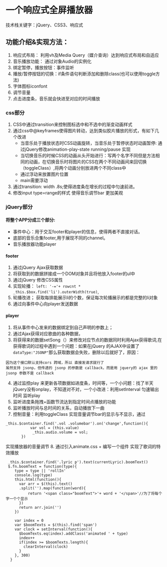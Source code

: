 # 一个响应式全屏播放器
技术栈关键字：jQuery、CSS3、响应式
## 功能介绍&实现方法：
1. 响应式布局： 利用vh及Media Query（媒介查询）达到响应式布局和自适应
2. 音乐播放功能： 通过对象Audio的实例化
3. 绑定暂停，播放按钮：事件监听
4. 播放/暂停按钮的切换：if条件语句判断添加和删除class(也可以使用toggle方法)
5. 字体图标iconfont
6. 调节音量
7. 点击进度条，音乐就会快进至对应的时间播放
### css部分
1. CSS中通过transition来控制图标选中和不选中的渐变动画样式
2. 通过css中@keyframes使得图片转动，达到类似胶片播放的形式，有如下几个改进
   + 当音乐处于播放状态时CSS动画旋转，当音乐处于暂停状态时动画暂停: 通过jQuery修改animation-play-state running/pause 实现
   + 当切换音乐的时候CSS的动画从头开始进行：写两个名字不同但是方法相同的动画，在切换音乐时将图片的CSS在两个不同动画间来回切换（toggleClass）,将两个动画分别放进两个不同class中
   + 通过浮动来放置图片位置
   + main需要浮动
3. 通过transition: width .8s;使得进度条在增长的过程中匀速前进。
4. 修改input type=range的样式 使得音乐调节bar 更加美观
### jQuery部分
#### 将整个APP分成三个部分: 
   + 事件中心：用于交互footer和player的信息，使得两者不直接对话。
   + 底部的音乐合集footer,用于展现不同的channel。
   + 音乐播放器功能player
#### footer
1. 通过jQuery Ajax获取数据
2. 将获取到的数据拼接成一个DOM对象并且将他放入footer的ul中
3. 通过jQuery 修改CSS属性
4. 实现轮播： `left: '-='+ rowcnt * _this.$box.find('li').outerWidth(true)`,
5. 轮播改进； 获取每排能展示li的个数，保证每次轮播展示的都是完整的li对象
6. 通过向事件中心向player发送数据
#### player
1. 将从事件中心发来的数据绑定到自己声明的参数上；
2. 通过Ajax获得对应歌曲的各种数据，
3. 将获得来的数据setSong（）来修改对应节点的数据同时利用Ajax获得歌词,在获得歌词的过程中遇到一个问题：如果在jQuery 的AJAX中设置了`dataType:"JSONP"`那么获取数据会失败，删除以后就好了，原因： 
```
因为这个接口默认支持cors 跨域，所以 直接发请求就行了
虽然支持 jsonp，但传递的 jsonp 的参数是 callback，而是用 jquery的 ajax 里的 jsonp 参数不是 callback
```
4. 通过监控play 来更新各项数据如进度条，时间等，一个小问题：找了半天jQuery没有onplay，不知道对不对，一个小改进：利用setInterval 匀速输出时间 监听play
5. 监听进度条拖拽+函数节流达到指定时间点播放的功能
6. 监听播放时间与总时间的关系，自动播放下一曲
7. 控制音量：利用toggleClass 实现音量调节bar的显示与不显示，通过
```
_this.$container.find('.vol .volumebar').on('change',function(){
           var vol = (this.value)
            _this.audio.volume = vol;
       })
```
实现播放器的音量调节
8. 通过引入animate.css + 编写一个组件 实现了歌词的特效播放
```
 _this.$container.find('.lyric p').text(currentLyric).boomText()
 $.fn.boomText = function(type){
    type = type || 'rollIn'
    console.log(type)
    this.html(function(){
      var arr = $(this).text()
      .split('').map(function(word){
          return '<span class="boomText">'+ word + '</span>'//为了将每个字一个个显示
      })
      return arr.join('')
    })
    
    var index = 0
    var $boomTexts = $(this).find('span')
    var clock = setInterval(function(){
      $boomTexts.eq(index).addClass('animated ' + type)
      index++
      if(index >= $boomTexts.length){
        clearInterval(clock)
      }
    }, 300)
  }
 ```
 
